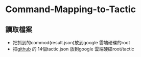 # Command-Mapping-to-Tactic
## 讀取檔案
* 把抓到的commod(result.json)放到google 雲端硬碟的root
* 把[github]((https://github.com/mitre/cti/tree/master/enterprise-attack/x-mitre-tactic)) 的 14個tactic.json 放到google 雲端硬碟root/tactic
